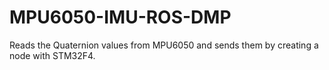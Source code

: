 # MPU6050-IMU-ROS-DMP

Reads the Quaternion values from MPU6050 and sends them by creating a node with STM32F4.
